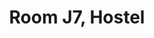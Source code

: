 ---
basin: 'Yes'
cudn: true
floor: Ground
grade: 6
images:
- /room_database/images/h/j7_1.JPG
- /room_database/images/h/j7_2.JPG
living_room: 'Yes'
location: Hostel
name: J7
network: Wired and Wireless
title: Room J7, Hostel
---